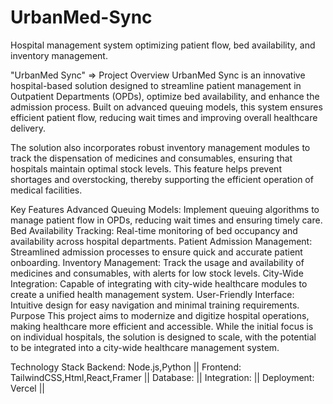 # UrbanMed-Sync
Hospital management system optimizing patient flow, bed availability, and inventory management.


"UrbanMed Sync"
=> Project Overview
UrbanMed Sync is an innovative hospital-based solution designed to streamline patient management in Outpatient Departments (OPDs), optimize bed availability, and enhance the admission process. Built on advanced queuing models, this system ensures efficient patient flow, reducing wait times and improving overall healthcare delivery.

The solution also incorporates robust inventory management modules to track the dispensation of medicines and consumables, ensuring that hospitals maintain optimal stock levels. This feature helps prevent shortages and overstocking, thereby supporting the efficient operation of medical facilities.

Key Features
Advanced Queuing Models: Implement queuing algorithms to manage patient flow in OPDs, reducing wait times and ensuring timely care.
Bed Availability Tracking: Real-time monitoring of bed occupancy and availability across hospital departments.
Patient Admission Management: Streamlined admission processes to ensure quick and accurate patient onboarding.
Inventory Management: Track the usage and availability of medicines and consumables, with alerts for low stock levels.
City-Wide Integration: Capable of integrating with city-wide healthcare modules to create a unified health management system.
User-Friendly Interface: Intuitive design for easy navigation and minimal training requirements.
Purpose
This project aims to modernize and digitize hospital operations, making healthcare more efficient and accessible. While the initial focus is on individual hospitals, the solution is designed to scale, with the potential to be integrated into a city-wide healthcare management system.

Technology Stack
Backend:  Node.js,Python ||
Frontend: TailwindCSS,Html,React,Framer ||
Database: ||
Integration:  ||
Deployment: Vercel  ||
